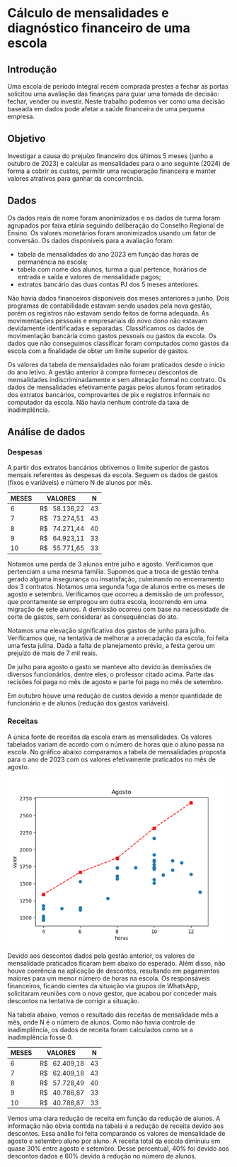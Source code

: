 # Cálculo de mensalidades e diagnóstico financeiro de uma escola



## Introdução

Uma escola de período integral recém comprada prestes a fechar as portas solicitou uma avaliação das finanças para guiar uma tomada de decisão: fechar, vender ou investir.
Neste trabalho podemos ver como uma decisão baseada em dados pode afetar a saúde financeira de uma pequena empresa.


## Objetivo

Investigar a causa do prejuízo financeiro dos últimos 5 meses (junho a outubro de 2023) e calcular as mensalidades para o ano seguinte (2024) de forma a cobrir os custos, permitir uma recuperação financeira e manter valores atrativos para ganhar da concorrência.


## Dados

Os dados reais de nome foram anonimizados e os dados de turma foram agrupados por faixa etária seguindo deliberação do Conselho Regional de Ensino. Os valores monetários foram anonimizados usando um fator de conversão.
Os dados disponíveis para a avaliação foram:
- tabela de mensalidades do ano 2023 em função das horas de permanência na escola;
- tabela com nome dos alunos, turma a qual pertence, horários de entrada e saída e valores de mensalidade pagos;
- extratos bancário das duas contas PJ dos 5 meses anteriores.

Não havia dados financeiros disponíveis dos meses anteriores a junho. Dois programas de contabilidade estavam sendo usados pela nova gestão, porém os registros não estavam sendo feitos de forma adequada. As movimentações pessoais e empresariais do novo dono não estavam devidamente identificadas e separadas. Classificamos os dados de movimentação bancária como gastos pessoais ou gastos da escola. Os dados que não conseguimos classificar foram computados como gastos da escola com a finalidade de obter um limite superior de gastos.


Os valores da tabela de mensalidades não foram praticados desde o início do ano letivo. A gestão anterior à compra forneceu descontos de mensalidades indiscriminadamente e sem alteração formal  no contrato. Os dados de mensalidades efetivamente pagas pelos alunos foram retirados dos extratos bancários, comprovantes de pix e registros informais no computador da escola. Não havia nenhum controle da taxa de inadimplência.


## Análise de dados


### Despesas

A partir dos extratos bancários obtivemos o limite superior de gastos mensais referentes às despesas da escola. Seguem os dados de gastos (fixos e variáveis) e número N de alunos por mês.

| MESES | VALORES         | N  |
| ----- | --------------- | -- |
| 6     |  R$   58.136,22 | 43 |
| 7     |  R$   73.274,51 | 43 |
| 8     |  R$   74.271,44 | 40 |
| 9     |  R$   64.923,11 | 33 |
| 10    |  R$   55.771,65 | 33 |

Notamos uma perda de 3 alunos entre julho e agosto. Verificamos que pertenciam a uma mesma família. Supomos que a troca de gestão tenha gerado alguma insegurança ou insatisfação, culminando no encerramento dos 3 contratos. Notamos uma segunda fuga de alunos entre os meses de agosto e setembro. Verificamos que ocorreu a demissão de um professor, que prontamente se empregou em outra escola, incorrendo em uma migração de sete alunos. A demissão ocorreu com base na necessidade de corte de gastos, sem considerar as consequências do ato. 

Notamos uma elevação significativa dos gastos de junho para julho. Verificamos que, na tentativa de melhorar a arrecadação da escola, foi feita uma festa julina. Dada a falta de planejamento prévio, a festa gerou um prejuízo de mais de 7 mil reais.

De julho para agosto o gasto se manteve alto devido às demissões de diversos funcionários, dentre eles, o professor citado acima. Parte das recisões foi paga no mês de agosto e parte foi paga no mês de setembro.

Em outubro houve uma redução de custos devido a menor quantidade de funcionário e de alunos (redução dos gastos variáveis).


### Receitas

A única fonte de receitas da escola eram as mensalidades. Os valores tabelados variam de acordo com o número de horas que o aluno passa na escola. No gráfico abaixo comparamos a tabela de mensalidades proposta para o ano de 2023 com os valores efetivamente praticados no mês de agosto.

![gráfico de mensalidades em função das horas de permanência na escola](/imagens/plano_de_mensalidades_antigo.png?raw=true)

Devido aos descontos dados pela gestão anterior, os valores de mensalidade praticados ficaram bem abaixo do esperado. Além disso, não houve coerência na aplicação de descontos, resultando em pagamentos maiores para um menor número de horas na escola. Os responsáveis financeiros, ficando cientes da situação via grupos de WhatsApp, solicitaram reuniões com o novo gestor, que acabou por conceder mais descontos na tentativa de corrigir a situação.

Na tabela abaixo, vemos o resultado das receitas de mensalidade mês a mês, onde N é o número de alunos. Como não havia controle de inadimplência, os dados de receita foram calculados como se a inadimplência fosse 0.

| MESES | VALORES         | N  |
| ----- | --------------- | -- |
| 6     |  R$   62.409,18 | 43 |
| 7     |  R$   62.409,18 | 43 |
| 8     |  R$   57.728,49 | 40 |
| 9     |  R$   40.786,87 | 33 |
| 10    |  R$   40.786,87 | 33 |

Vemos uma clara redução de receita em função da redução de alunos. A informação não óbvia contida na tabela é a redução de receita devido aos descontos. Essa análie foi feita comparando os valores de mensalidade de agosto e setembro aluno por aluno. A receita total da escola diminuiu em quase 30% entre agosto e setembro. Desse percentual, 40% foi devido aos descontos dados e 60% devido à redução no número de alunos.
